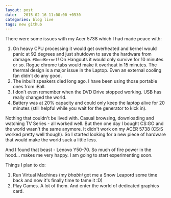 ```yaml
---
layout: post
date:   2015-02-16 11:00:00 +0530
categories: blog live 
tags: new github
---
```


There were some issues with my Acer 5738 which I had made peace with:
1. On heavy CPU processing it would get overheated and kernel would panic at 92 degrees and just shutdown to save the hardware from damage. `#GoodKernel`! On Hangouts it would only survive for 10 minutes or so. Rogue chrome tabs would make it overheat in 15 minutes. The thermal design is a major issue in the Laptop. Even an external cooling fan didn't do any good. 
2. The inbuilt speakers died long ago. I have been using those portable ones from iBall.
3. I don't even remember when the DVD Drive stopped working. USB has really changed the world.
4. Battery was at 20% capacity and could only keep the laptop alive for 20 minutes (still helpful while you wait for the generator to kick in).

Nothing that couldn't be lived with. Casual browsing, downloading and watching TV Series - all worked well. But then one day I bought CS:GO and the world wasn't the same anymore. It didn't work on my ACER 5738 (CS:S worked pretty well though).
So I started looking for a new piece of hardware that would make the world suck a little less.

And I found that beast - Lenovo Y50-70. So much of fire power in the hood... makes me very happy. I am going to start experimenting soon.

Things I plan to do:
1. Run Virtual Machines (my _bhabhi_ got me a Snow Leapord some time back and now it's finally time to tame it :D)
2. Play Games. A lot of them. And enter the world of dedicated graphics card.
